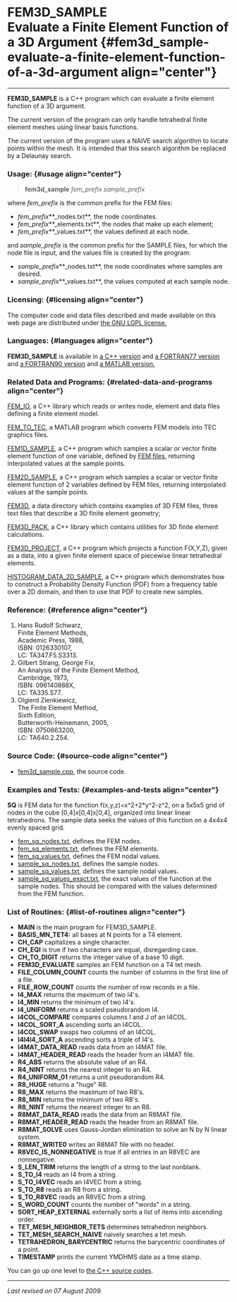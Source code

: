 FEM3D\_SAMPLE\
Evaluate a Finite Element Function of a 3D Argument {#fem3d_sample-evaluate-a-finite-element-function-of-a-3d-argument align="center"}
===================================================

------------------------------------------------------------------------

**FEM3D\_SAMPLE** is a C++ program which can evaluate a finite element
function of a 3D argument.

The current version of the program can only handle tetrahedral finite
element meshes using linear basis functions.

The current version of the program uses a NAIVE search algorithm to
locate points within the mesh. It is intended that this search algorithm
be replaced by a Delaunay search.

### Usage: {#usage align="center"}

> **fem3d\_sample** *fem\_prefix* *sample\_prefix*

where *fem\_prefix* is the common prefix for the FEM files:

-   *fem\_prefix***\_nodes.txt**, the node coordinates.
-   *fem\_prefix***\_elements.txt**, the nodes that make up each
    element;
-   *fem\_prefix***\_values.txt**, the values defined at each node.

and *sample\_prefix* is the common prefix for the SAMPLE files, for
which the node file is input, and the values file is created by the
program:

-   *sample\_prefix***\_nodes.txt**, the node coordinates where samples
    are desired.
-   *sample\_prefix***\_values.txt**, the values computed at each sample
    node.

### Licensing: {#licensing align="center"}

The computer code and data files described and made available on this
web page are distributed under [the GNU LGPL
license.](../../txt/gnu_lgpl.txt)

### Languages: {#languages align="center"}

**FEM3D\_SAMPLE** is available in [a C++
version](../../master/fem3d_sample/fem3d_sample.md) and [a FORTRAN77
version](../../f77_src/fem3d_sample/fem3d_sample.md) and [a FORTRAN90
version](../../f_src/fem3d_sample/fem3d_sample.md) and [a MATLAB
version.](../../m_src/fem3d_sample/fem3d_sample.md)

### Related Data and Programs: {#related-data-and-programs align="center"}

[FEM\_IO](../../master/fem_io/fem_io.md), a C++ library which reads
or writes node, element and data files defining a finite element model.

[FEM\_TO\_TEC](../../m_src/fem_to_tec/fem_to_tec.md), a MATLAB program
which converts FEM models into TEC graphics files.

[FEM1D\_SAMPLE](../../master/fem1d_sample/fem1d_sample.md), a C++
program which samples a scalar or vector finite element function of one
variable, defined by [FEM files](../../data/fem/fem.md), returning
interpolated values at the sample points.

[FEM2D\_SAMPLE](../../master/fem2d_sample/fem2d_sample.md), a C++
program which samples a scalar or vector finite element function of 2
variables defined by FEM files, returning interpolated values at the
sample points.

[FEM3D](../../data/fem3d/fem3d.md), a data directory which contains
examples of 3D FEM files, three text files that describe a 3D finite
element geometry;

[FEM3D\_PACK](../../master/fem3d_pack/fem3d_pack.md), a C++ library
which contains utilities for 3D finite element calculations.

[FEM3D\_PROJECT](../../master/fem3d_project/fem3d_project.md), a C++
program which projects a function F(X,Y,Z), given as a data, into a
given finite element space of piecewise linear tetrahedral elements.

[HISTOGRAM\_DATA\_2D\_SAMPLE](../../master/histogram_data_2d_sample/histogram_data_2d_sample.md),
a C++ program which demonstrates how to construct a Probability Density
Function (PDF) from a frequency table over a 2D domain, and then to use
that PDF to create new samples.

### Reference: {#reference align="center"}

1.  Hans Rudolf Schwarz,\
    Finite Element Methods,\
    Academic Press, 1988,\
    ISBN: 0126330107,\
    LC: TA347.F5.S3313.
2.  Gilbert Strang, George Fix,\
    An Analysis of the Finite Element Method,\
    Cambridge, 1973,\
    ISBN: 096140888X,\
    LC: TA335.S77.
3.  Olgierd Zienkiewicz,\
    The Finite Element Method,\
    Sixth Edition,\
    Butterworth-Heinemann, 2005,\
    ISBN: 0750663200,\
    LC: TA640.2.Z54.

### Source Code: {#source-code align="center"}

-   [fem3d\_sample.cpp](fem3d_sample.cpp), the source code.

### Examples and Tests: {#examples-and-tests align="center"}

**SQ** is FEM data for the function f(x,y,z)=x\^2+2\*y\^2-z\^2, on a
5x5x5 grid of nodes in the cube \[0,4\]x\[0,4\]x\[0,4\], organized into
linear linear tetrahedrons. The sample data seeks the values of this
function on a 4x4x4 evenly spaced grid.

-   [fem\_sq\_nodes.txt](fem_sq_nodes.txt), defines the FEM nodes.
-   [fem\_sq\_elements.txt](fem_sq_elements.txt), defines the FEM
    elements.
-   [fem\_sq\_values.txt](fem_sq_values.txt), defines the FEM nodal
    values.
-   [sample\_sq\_nodes.txt](sample_sq_nodes.txt), defines the sample
    nodes.
-   [sample\_sq\_values.txt](sample_sq_values.txt), defines the sample
    nodal values.
-   [sample\_sq\_values\_exact.txt](sample_sq_values_exact.txt), the
    exact values of the function at the sample nodes. This should be
    compared with the values determined from the FEM function.

### List of Routines: {#list-of-routines align="center"}

-   **MAIN** is the main program for FEM3D\_SAMPLE.
-   **BASIS\_MN\_TET4:** all bases at N points for a T4 element.
-   **CH\_CAP** capitalizes a single character.
-   **CH\_EQI** is true if two characters are equal, disregarding case.
-   **CH\_TO\_DIGIT** returns the integer value of a base 10 digit.
-   **FEM3D\_EVALUATE** samples an FEM function on a T4 tet mesh.
-   **FILE\_COLUMN\_COUNT** counts the number of columns in the first
    line of a file.
-   **FILE\_ROW\_COUNT** counts the number of row records in a file.
-   **I4\_MAX** returns the maximum of two I4's.
-   **I4\_MIN** returns the minimum of two I4's.
-   **I4\_UNIFORM** returns a scaled pseudorandom I4.
-   **I4COL\_COMPARE** compares columns I and J of an I4COL.
-   **I4COL\_SORT\_A** ascending sorts an I4COL.
-   **I4COL\_SWAP** swaps two columns of an I4COL.
-   **I4I4I4\_SORT\_A** ascending sorts a triple of I4's.
-   **I4MAT\_DATA\_READ** reads data from an I4MAT file.
-   **I4MAT\_HEADER\_READ** reads the header from an I4MAT file.
-   **R4\_ABS** returns the absolute value of an R4.
-   **R4\_NINT** returns the nearest integer to an R4.
-   **R4\_UNIFORM\_01** returns a unit pseudorandom R4.
-   **R8\_HUGE** returns a "huge" R8.
-   **R8\_MAX** returns the maximum of two R8's.
-   **R8\_MIN** returns the minimum of two R8's.
-   **R8\_NINT** returns the nearest integer to an R8.
-   **R8MAT\_DATA\_READ** reads the data from an R8MAT file.
-   **R8MAT\_HEADER\_READ** reads the header from an R8MAT file.
-   **R8MAT\_SOLVE** uses Gauss-Jordan elimination to solve an N by N
    linear system.
-   **R8MAT\_WRITE0** writes an R8MAT file with no header.
-   **R8VEC\_IS\_NONNEGATIVE** is true if all entries in an R8VEC are
    nonnegative.
-   **S\_LEN\_TRIM** returns the length of a string to the last
    nonblank.
-   **S\_TO\_I4** reads an I4 from a string.
-   **S\_TO\_I4VEC** reads an I4VEC from a string.
-   **S\_TO\_R8** reads an R8 from a string.
-   **S\_TO\_R8VEC** reads an R8VEC from a string.
-   **S\_WORD\_COUNT** counts the number of "words" in a string.
-   **SORT\_HEAP\_EXTERNAL** externally sorts a list of items into
    ascending order.
-   **TET\_MESH\_NEIGHBOR\_TETS** determines tetrahedron neighbors.
-   **TET\_MESH\_SEARCH\_NAIVE** naively searches a tet mesh.
-   **TETRAHEDRON\_BARYCENTRIC** returns the barycentric coordinates of
    a point.
-   **TIMESTAMP** prints the current YMDHMS date as a time stamp.

You can go up one level to [the C++ source codes](../cpp_src.md).

------------------------------------------------------------------------

*Last revised on 07 August 2009.*
